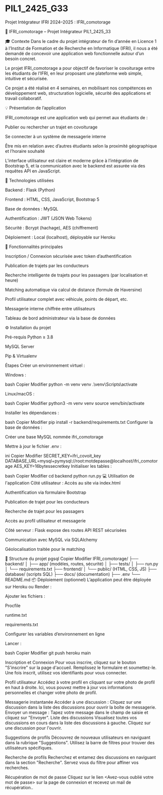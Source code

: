 # PIL1_2425_G33
Projet Intégrateur IFRI 2024–2025 : IFRI_comotorage

🚗 IFRI_comotorage – Projet Intégrateur PIL1_2425_33

🎓 Contexte
Dans le cadre du projet intégrateur de fin d’année en Licence 1 à l’Institut de Formation et de Recherche en Informatique (IFRI), il nous a été demandé de concevoir une application web fonctionnelle autour d’un besoin concret.

Le projet IFRI_comotorage a pour objectif de favoriser le covoiturage entre les étudiants de l’IFRI, en leur proposant une plateforme web simple, intuitive et sécurisée.

Ce projet a été réalisé en 4 semaines, en mobilisant nos compétences en développement web, structuration logicielle, sécurité des applications et travail collaboratif.

💡 Présentation de l’application

IFRI_comotorage est une application web qui permet aux étudiants de :

Publier ou rechercher un trajet en covoiturage

Se connecter à un système de messagerie interne

Être mis en relation avec d’autres étudiants selon la proximité géographique et l’horaire souhaité

L’interface utilisateur est claire et moderne grâce à l’intégration de Bootstrap 5, et la communication avec le backend est assurée via des requêtes API en JavaScript.

🔧 Technologies utilisées

Backend : Flask (Python)

Frontend : HTML, CSS, JavaScript, Bootstrap 5

Base de données : MySQL

Authentification : JWT (JSON Web Tokens)

Sécurité : Bcrypt (hachage), AES (chiffrement)

Déploiement : Local (localhost), déployable sur Heroku

🔑 Fonctionnalités principales

Inscription / Connexion sécurisée avec token d’authentification

Publication de trajets par les conducteurs

Recherche intelligente de trajets pour les passagers (par localisation et heure)

Matching automatique via calcul de distance (formule de Haversine)

Profil utilisateur complet avec véhicule, points de départ, etc.

Messagerie interne chiffrée entre utilisateurs

Tableau de bord administrateur via la base de données

⚙️ Installation du projet

Pré-requis
Python ≥ 3.8

MySQL Server

Pip & Virtualenv

Étapes
Créer un environnement virtuel :

Windows :

bash
Copier
Modifier
python -m venv venv
.\venv\Scripts\activate

Linux/macOS :

bash
Copier
Modifier
python3 -m venv venv
source venv/bin/activate


Installer les dépendances :

bash
Copier
Modifier
pip install -r backend/requirements.txt
Configurer la base de données :

Créer une base MySQL nommée ifri_comotorage

Mettre à jour le fichier .env :

ini
Copier
Modifier
SECRET_KEY=ifri_covoit_key
DATABASE_URL=mysql+pymysql://root:motdepasse@localhost/ifri_comotorage
AES_KEY=16bytessecretkey
Initialiser les tables :

bash
Copier
Modifier
cd backend
python run.py
💻 Utilisation de l'application
Côté utilisateur :
Accès au site via index.html

Authentification via formulaire Bootstrap

Publication de trajet pour les conducteurs

Recherche de trajet pour les passagers

Accès au profil utilisateur et messagerie

Côté serveur :
Flask expose des routes API REST sécurisées

Communication avec MySQL via SQLAlchemy

Géolocalisation traitée pour le matching

📁 Structure du projet
pgsql
Copier
Modifier
IFRI_comotorage/
├── backend/
│   ├── app/ (modèles, routes, sécurité)
│   ├── tests/
│   ├── run.py
│   └── requirements.txt
├── frontend/
│   └── public/ (HTML, CSS, JS)
├── database/ (scripts SQL)
├── docs/ (documentation)
├── .env
└── README.md
📦 Déploiement (optionnel)
L’application peut être déployée sur Heroku ou Render :

Ajouter les fichiers :

Procfile

runtime.txt

requirements.txt

Configurer les variables d’environnement en ligne

Lancer :

bash
Copier
Modifier
git push heroku main


Inscription et Connexion
Pour vous inscrire, cliquez sur le bouton "S'inscrire" sur la page d'accueil. Remplissez le formulaire et soumettez-le. Une fois inscrit, utilisez vos identifiants pour vous connecter.

Profil utilisateur
Accédez à votre profil en cliquant sur votre photo de profil en haut à droite. Ici, vous pouvez mettre à jour vos informations personnelles et changer votre photo de profil.

Messagerie instantanée
Accéder à une discussion : Cliquez sur une discussion dans la liste des discussions pour ouvrir la boîte de messagerie.
Envoyer un message : Tapez votre message dans le champ de saisie et cliquez sur "Envoyer".
Liste des discussions
Visualisez toutes vos discussions en cours dans la liste des discussions à gauche. Cliquez sur une discussion pour l'ouvrir.

Suggestions de profils
Découvrez de nouveaux utilisateurs en naviguant dans la rubrique "Suggestions". Utilisez la barre de filtres pour trouver des utilisateurs spécifiques.

Recherche de profils
Recherchez et entamez des discussions en naviguant dans la section "Recherche". Servez vous du filtre pour affiner vos recherches.

Récupération de mot de passe
Cliquez sur le lien <Avez-vous oublié votre mot de passe> sur la page de connexion et recevez un mail de récupération..

